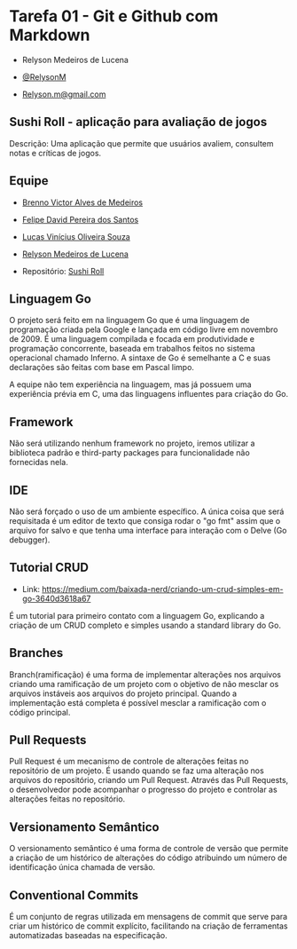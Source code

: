 # Tarefa 01 - Git e Github com Markdown 

  

* Relyson Medeiros de Lucena 

* [@RelysonM](https://github.com/RelysonM) 

* Relyson.m@gmail.com 

  

## Sushi Roll - aplicação para avaliação de jogos 

  

Descrição: Uma aplicação que permite que usuários avaliem, consultem notas e críticas de jogos. 

  

## Equipe 

  

* [Brenno Victor Alves de Medeiros](https://github.com/brennovictor) 

* [Felipe David Pereira dos Santos](https://github.com/felipedavid) 

* [Lucas Vinícius Oliveira Souza](https://github.com/Souza-Lucas) 

* [Relyson Medeiros de Lucena](https://github.com/RelysonM) 

  

* Repositório: [Sushi Roll](https://github.com/felipedavid/sushi_roll)   



## Linguagem Go 

  

O projeto será feito em na linguagem Go que é uma linguagem de programação criada pela Google e lançada em código livre em novembro de 2009. É uma linguagem compilada e focada em produtividade e programação concorrente, baseada em trabalhos feitos no sistema operacional chamado Inferno. A sintaxe de Go é semelhante a C e suas declarações são feitas com base em Pascal limpo. 


A equipe não tem experiência na linguagem, mas já possuem uma experiência prévia em C, uma das linguagens influentes para criação do Go. 



## Framework 

  

Não será utilizando nenhum framework no projeto, iremos utilizar a biblioteca padrão e third-party packages para funcionalidade não fornecidas nela.



## IDE  

  

Não será forçado o uso de um ambiente específico. A única coisa que será requisitada é um editor de texto que consiga rodar o "go fmt" assim que o arquivo for salvo e que tenha uma interface para interação com o Delve (Go debugger). 



## Tutorial CRUD 

  

* Link: https://medium.com/baixada-nerd/criando-um-crud-simples-em-go-3640d3618a67 

  

É um tutorial para primeiro contato com a linguagem Go, explicando a criação de um CRUD completo e simples usando a standard library do Go. 



## Branches 

  

Branch(ramificação) é uma forma de implementar alterações nos arquivos criando uma ramificação de um projeto com o objetivo de não mesclar os arquivos instáveis aos arquivos do projeto principal. Quando a implementação está completa é possível mesclar a ramificação com o código principal. 



## Pull Requests 

  

Pull Request é um mecanismo de controle de alterações feitas no repositório de um projeto. É usando quando se faz uma alteração nos arquivos do repositório, criando um Pull Request. Através das Pull Requests, o desenvolvedor pode acompanhar o progresso do projeto e controlar as alterações feitas no repositório. 



## Versionamento Semântico 

  

O versionamento semântico é uma forma de controle de versão que permite a criação de um histórico de alterações do código atribuindo um número de identificação única chamada de versão. 



## Conventional Commits 

  

É um conjunto de regras utilizada em mensagens de commit que serve para criar um histórico de commit explícito, facilitando na criação de ferramentas automatizadas baseadas na especificação. 